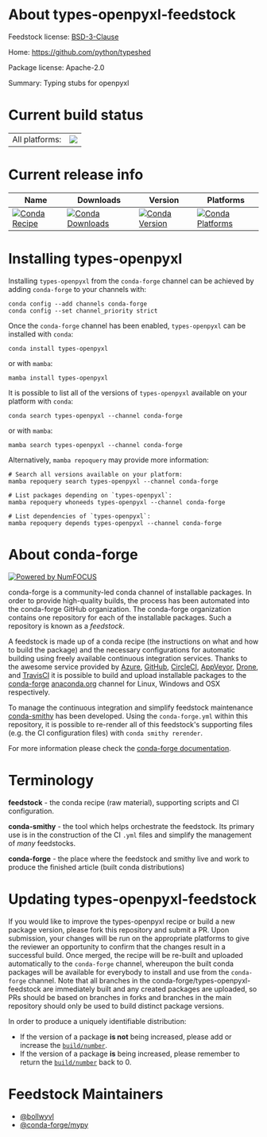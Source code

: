 About types-openpyxl-feedstock
==============================

Feedstock license: [BSD-3-Clause](https://github.com/conda-forge/types-openpyxl-feedstock/blob/main/LICENSE.txt)

Home: https://github.com/python/typeshed

Package license: Apache-2.0

Summary: Typing stubs for openpyxl

Current build status
====================


<table><tr><td>All platforms:</td>
    <td>
      <a href="https://dev.azure.com/conda-forge/feedstock-builds/_build/latest?definitionId=18616&branchName=main">
        <img src="https://dev.azure.com/conda-forge/feedstock-builds/_apis/build/status/types-openpyxl-feedstock?branchName=main">
      </a>
    </td>
  </tr>
</table>

Current release info
====================

| Name | Downloads | Version | Platforms |
| --- | --- | --- | --- |
| [![Conda Recipe](https://img.shields.io/badge/recipe-types--openpyxl-green.svg)](https://anaconda.org/conda-forge/types-openpyxl) | [![Conda Downloads](https://img.shields.io/conda/dn/conda-forge/types-openpyxl.svg)](https://anaconda.org/conda-forge/types-openpyxl) | [![Conda Version](https://img.shields.io/conda/vn/conda-forge/types-openpyxl.svg)](https://anaconda.org/conda-forge/types-openpyxl) | [![Conda Platforms](https://img.shields.io/conda/pn/conda-forge/types-openpyxl.svg)](https://anaconda.org/conda-forge/types-openpyxl) |

Installing types-openpyxl
=========================

Installing `types-openpyxl` from the `conda-forge` channel can be achieved by adding `conda-forge` to your channels with:

```
conda config --add channels conda-forge
conda config --set channel_priority strict
```

Once the `conda-forge` channel has been enabled, `types-openpyxl` can be installed with `conda`:

```
conda install types-openpyxl
```

or with `mamba`:

```
mamba install types-openpyxl
```

It is possible to list all of the versions of `types-openpyxl` available on your platform with `conda`:

```
conda search types-openpyxl --channel conda-forge
```

or with `mamba`:

```
mamba search types-openpyxl --channel conda-forge
```

Alternatively, `mamba repoquery` may provide more information:

```
# Search all versions available on your platform:
mamba repoquery search types-openpyxl --channel conda-forge

# List packages depending on `types-openpyxl`:
mamba repoquery whoneeds types-openpyxl --channel conda-forge

# List dependencies of `types-openpyxl`:
mamba repoquery depends types-openpyxl --channel conda-forge
```


About conda-forge
=================

[![Powered by
NumFOCUS](https://img.shields.io/badge/powered%20by-NumFOCUS-orange.svg?style=flat&colorA=E1523D&colorB=007D8A)](https://numfocus.org)

conda-forge is a community-led conda channel of installable packages.
In order to provide high-quality builds, the process has been automated into the
conda-forge GitHub organization. The conda-forge organization contains one repository
for each of the installable packages. Such a repository is known as a *feedstock*.

A feedstock is made up of a conda recipe (the instructions on what and how to build
the package) and the necessary configurations for automatic building using freely
available continuous integration services. Thanks to the awesome service provided by
[Azure](https://azure.microsoft.com/en-us/services/devops/), [GitHub](https://github.com/),
[CircleCI](https://circleci.com/), [AppVeyor](https://www.appveyor.com/),
[Drone](https://cloud.drone.io/welcome), and [TravisCI](https://travis-ci.com/)
it is possible to build and upload installable packages to the
[conda-forge](https://anaconda.org/conda-forge) [anaconda.org](https://anaconda.org/)
channel for Linux, Windows and OSX respectively.

To manage the continuous integration and simplify feedstock maintenance
[conda-smithy](https://github.com/conda-forge/conda-smithy) has been developed.
Using the ``conda-forge.yml`` within this repository, it is possible to re-render all of
this feedstock's supporting files (e.g. the CI configuration files) with ``conda smithy rerender``.

For more information please check the [conda-forge documentation](https://conda-forge.org/docs/).

Terminology
===========

**feedstock** - the conda recipe (raw material), supporting scripts and CI configuration.

**conda-smithy** - the tool which helps orchestrate the feedstock.
                   Its primary use is in the construction of the CI ``.yml`` files
                   and simplify the management of *many* feedstocks.

**conda-forge** - the place where the feedstock and smithy live and work to
                  produce the finished article (built conda distributions)


Updating types-openpyxl-feedstock
=================================

If you would like to improve the types-openpyxl recipe or build a new
package version, please fork this repository and submit a PR. Upon submission,
your changes will be run on the appropriate platforms to give the reviewer an
opportunity to confirm that the changes result in a successful build. Once
merged, the recipe will be re-built and uploaded automatically to the
`conda-forge` channel, whereupon the built conda packages will be available for
everybody to install and use from the `conda-forge` channel.
Note that all branches in the conda-forge/types-openpyxl-feedstock are
immediately built and any created packages are uploaded, so PRs should be based
on branches in forks and branches in the main repository should only be used to
build distinct package versions.

In order to produce a uniquely identifiable distribution:
 * If the version of a package **is not** being increased, please add or increase
   the [``build/number``](https://docs.conda.io/projects/conda-build/en/latest/resources/define-metadata.html#build-number-and-string).
 * If the version of a package **is** being increased, please remember to return
   the [``build/number``](https://docs.conda.io/projects/conda-build/en/latest/resources/define-metadata.html#build-number-and-string)
   back to 0.

Feedstock Maintainers
=====================

* [@bollwyvl](https://github.com/bollwyvl/)
* [@conda-forge/mypy](https://github.com/orgs/conda-forge/teams/mypy/)

